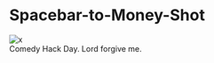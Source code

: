 Spacebar-to-Money-Shot
======================
![x](https://raw.github.com/astanway/Spacebar-to-Money-Shot/master/turtle.png)
<br>
Comedy Hack Day. Lord forgive me.